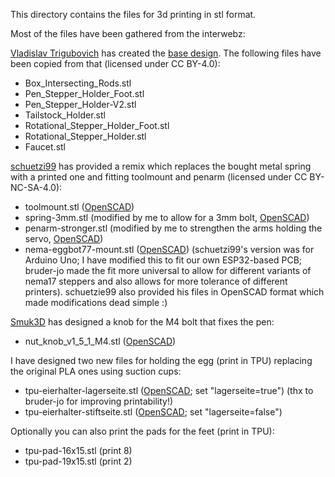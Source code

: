 This directory contains the files for 3d printing in stl format.

Most of the files have been gathered from the interwebz:

[Vladislav Trigubovich](https://www.thingiverse.com/trigubovich/) has created the [base design](https://www.thingiverse.com/thing:2422393/). The following files have been copied from that (licensed under CC BY-4.0):
- Box_Intersecting_Rods.stl
- Pen_Stepper_Holder_Foot.stl
- Pen_Stepper_Holder-V2.stl
- Tailstock_Holder.stl
- Rotational_Stepper_Holder_Foot.stl
- Rotational_Stepper_Holder.stl
- Faucet.stl

[schuetzi99](https://www.thingiverse.com/schuetzi99) has provided a remix which replaces the bought metal spring with a printed one and fitting toolmount and penarm (licensed under CC BY-NC-SA-4.0):
- toolmount.stl ([OpenSCAD](OpenSCAD/toolmount.scad))
- spring-3mm.stl (modified by me to allow for a 3mm bolt, [OpenSCAD](OpenSCAD/spring-3mm.scad))
- penarm-stronger.stl (modified by me to strengthen the arms holding the servo, [OpenSCAD](OpenSCAD/penarm-stronger.scad))
- nema-eggbot77-mount.stl ([OpenSCAD](OpenSCAD/nema-eggbot77-mount.scad)) (schuetzi99's version was for Arduino Uno; I have modified this to fit our own ESP32-based PCB; bruder-jo made the fit more universal to allow for different variants of nema17 steppers and also allows for more tolerance of different printers).
schuetzie99 also provided his files in OpenSCAD format which made modifications dead simple :)

[Smuk3D](https://www.thingiverse.com/smuk3d) has designed a knob for the M4 bolt that fixes the pen:
- nut_knob_v1_5_1_M4.stl ([OpenSCAD](OpenSCAD/nut_knob_v1_5_1_M4.scad))

I have designed two new files for holding the egg (print in TPU) replacing the original PLA ones using suction cups:
- tpu-eierhalter-lagerseite.stl ([OpenSCAD](OpenSCAD/tpu-eierhalter.scad); set "lagerseite=true") (thx to bruder-jo for improving printability!)
- tpu-eierhalter-stiftseite.stl ([OpenSCAD](OpenSCAD/tpu-eierhalter.scad); set "lagerseite=false")

Optionally you can also print the pads for the feet (print in TPU):
- tpu-pad-16x15.stl (print 8)
- tpu-pad-19x15.stl (print 2)
